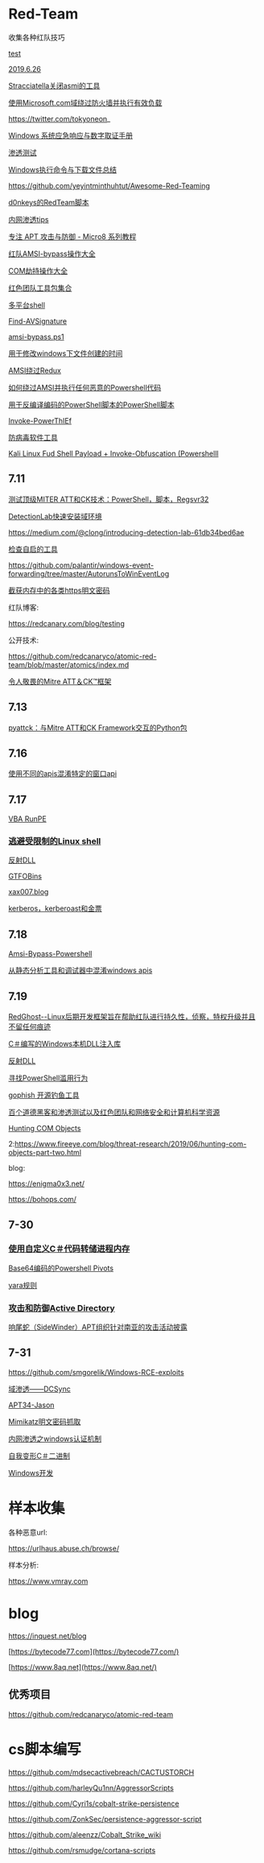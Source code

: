 # Red-Team
收集各种红队技巧


[test](#cs%E8%84%9A%E6%9C%AC%E7%BC%96%E5%86%99)


[2019.6.26](https://github.com/threst/Red-Team/blob/master/2019.6.26)



[Stracciatella关闭asmi的工具](https://github.com/mgeeky/Stracciatella)

[使用Microsoft.com域绕过防火墙并执行有效负载](https://null-byte.wonderhowto.com/how-to/use-microsoft-com-domains-bypass-firewalls-execute-payloads-0196505/)

https://twitter.com/tokyoneon_

[Windows 系统应急响应与数字取证手册](https://chuansongme.com/r/XYV2uc)

[渗透测试](https://github.com/blaCCkHatHacEEkr/PENTESTING-BIBLE)

[Windows执行命令与下载文件总结](https://www.cnblogs.com/17bdw/p/8550189.html)

https://github.com/yeyintminthuhtut/Awesome-Red-Teaming


[d0nkeys的RedTeam脚本](https://github.com/d0nkeys/redteam)

[内网渗透tips](https://wh0ale.github.io/2019/01/11/%E5%86%85%E7%BD%91%E6%B8%97%E9%80%8Ftips/)

[专注 APT 攻击与防御 - Micro8 系列教程](https://www.bookstack.cn/books/Micro8)


[红队AMSI-bypass操作大全](https://movaxbx.ru/2019/06/04/how-red-teams-bypass-amsi-and-wldp-for-net-dynamic-code/
)


[COM劫持操作大全](https://bohops.com/2018/08/18/abusing-the-com-registry-structure-part-2-loading-techniques-for-evasion-and-persistence/)


[红色团队工具包集合](https://0xsp.com/offensive/red-teaming-toolkit-collection)


[多平台shell](https://github.com/lesnuages/hershell)


[Find-AVSignature](https://github.com/PowerShellMafia/PowerSploit/blob/master/AntivirusBypass/Find-AVSignature.ps1)

[amsi-bypass.ps1](https://gist.github.com/jkamdjou/fcba44227cda85eb8829ee43646c6c77)

[用于修改windows下文件创建的时间](https://github.com/justinbui/TimeStomper)



[AMSI绕过Redux](https://www.cyberark.com/threat-research-blog/amsi-bypass-redux/)



[如何绕过AMSI并执行任何恶意的Powershell代码](https://0x00-0x00.github.io/research/2018/10/28/How-to-bypass-AMSI-and-Execute-ANY-malicious-powershell-code.html)

[用于反编译编码的PowerShell脚本的PowerShell脚本](https://github.com/R3MRUM/PSDecode)

[Invoke-PowerThIEf](https://github.com/nettitude/Invoke-PowerThIEf)

[防病毒软件工具](https://resources.infosecinstitute.com/antivirus-evasion-tools/)

[Kali Linux Fud Shell Payload + Invoke-Obfuscation (Powershelll](https://www.youtube.com/watch?v=TLgoV5NRm_Y)


## 7.11

[测试顶级MITER ATT和CK技术：PowerShell，脚本，Regsvr32](https://redcanary.com/blog/testing-the-top-mitre-attck-techniques-powershell-scripting-regsvr32/)



[DetectionLab快速安装域环境](https://github.com/clong/DetectionLab)

https://medium.com/@clong/introducing-detection-lab-61db34bed6ae



[检查自启的工具](https://docs.microsoft.com/zh-cn/sysinternals/downloads/autoruns)

https://github.com/palantir/windows-event-forwarding/tree/master/AutorunsToWinEventLog



[截获内存中的各类https明文密码](https://klionsec.github.io/2017/10/26/NetRipper/)



红队博客:

https://redcanary.com/blog/testing

公开技术:

https://github.com/redcanaryco/atomic-red-team/blob/master/atomics/index.md



[令人敬畏的Mitre ATT＆CK™框架](https://github.com/infosecn1nja/awesome-mitre-attack)



## 7.13

[pyattck：与Mitre ATT和CK Framework交互的Python包](https://swimlane.com/blog/swimlane-research-team-open-sources-pyattack/)



## 7.16

[使用不同的apis混淆特定的窗口api](https://github.com/d35ha/CallObfuscator)

## 7.17

[VBA RunPE](https://github.com/itm4n/VBA-RunPE)

### [逃避受限制的Linux shell](http://www.hackingmonks.net/2019/07/escaping-restricted-linux-shells-like.html)

[反射DLL](https://ijustwannared.team/2018/02/13/reflective-dlls-and-you)

[GTFOBins](https://gtfobins.github.io/)

[xax007.blog](https://xax007.github.io/)

[kerberos，kerberoast和金票](https://leonjza.github.io/blog/2016/01/09/kerberos-kerberoast-and-golden-tickets/)



## 7.18
[Amsi-Bypass-Powershell](https://github.com/SecureThisShit/Amsi-Bypass-Powershell)

[从静态分析工具和调试器中混淆windows apis](https://github.com/d35ha/CallObfuscator)

## 7.19

[RedGhost--Linux后期开发框架旨在帮助红队进行持久性，侦察，特权升级并且不留任何痕迹](https://github.com/d4rk007/RedGhost)

[C＃编写的Windows本机DLL注入库](https://github.com/Akaion/Bleak)

[反射DLL](https://ijustwannared.team/2018/02/13/reflective-dlls-and-you/amp/)

[寻找PowerShell滥用行为](https://speakerdeck.com/heirhabarov/hunting-for-powershell-abuse)

[gophish 开源钓鱼工具](https://bloodzer0.github.io/ossa/infrastructure-security/network-security/office-network-security/gophish/)

[百个道德黑客和渗透测试以及红色团队和网络安全和计算机科学资源](https://github.com/blaCCkHatHacEEkr/PENTESTING-BIBLE)

[Hunting COM Objects](https://www.fireeye.com/blog/threat-research/2019/06/hunting-com-objects.html)

2:https://www.fireeye.com/blog/threat-research/2019/06/hunting-com-objects-part-two.html

blog:

https://enigma0x3.net/

https://bohops.com/



## 7-30

### [使用自定义C＃代码转储进程内存](https://3xpl01tc0d3r.blogspot.com/2019/07/dumping-process-memory-with-custom-c-sharp.html)

[Base64编码的Powershell Pivots](https://inquest.net/blog/2019/07/19/base64-encoded-powershell-pivots)

[yara规则 ](https://github.com/InQuest)

### [攻击和防御Active Directory](https://www.pentesteracademy.com/course?id=47)



[响尾蛇（SideWinder）APT组织针对南亚的攻击活动披露](https://s.tencent.com/research/report/659.html)

## 7-31

https://github.com/smgorelik/Windows-RCE-exploits

[域渗透——DCSync](https://www.4hou.com/penetration/19448.html)

[APT34-Jason](https://github.com/3gstudent/APT34-Jason)

[Mimikatz明文密码抓取]([https://uknowsec.cn/posts/notes/Mimikatz%E6%98%8E%E6%96%87%E5%AF%86%E7%A0%81%E6%8A%93%E5%8F%96.html](https://uknowsec.cn/posts/notes/Mimikatz明文密码抓取.html))

[内网渗透之windows认证机制](https://www.cnblogs.com/bmjoker/p/10723432.html)

[自我变形C＃二进制](https://github.com/bytecode77/self-morphing-csharp-binary)





[Windows开发](https://github.com/howknows/awesome-windows-security-development)



# 样本收集

各种恶意url:

https://urlhaus.abuse.ch/browse/

样本分析:

https://www.vmray.com

# blog

https://inquest.net/blog

[https://bytecode77.com](https://bytecode77.com/)

[https://www.8aq.net](https://www.8aq.net/)

## 优秀项目

https://github.com/redcanaryco/atomic-red-team

# cs脚本编写

https://github.com/mdsecactivebreach/CACTUSTORCH

https://github.com/harleyQu1nn/AggressorScripts

https://github.com/Cyri1s/cobalt-strike-persistence

https://github.com/ZonkSec/persistence-aggressor-script

https://github.com/aleenzz/Cobalt_Strike_wiki

https://github.com/rsmudge/cortana-scripts




